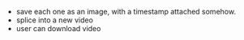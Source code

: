 - save each one as an image, with a timestamp attached somehow.
- splice into a new video
- user can download video
